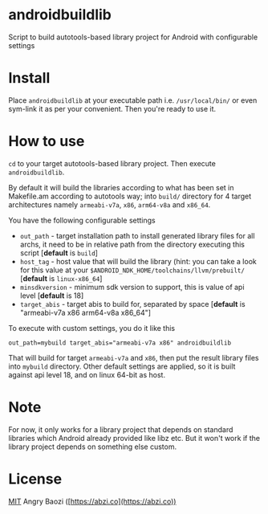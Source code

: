 # androidbuildlib
Script to build autotools-based library project for Android with configurable settings

# Install

Place `androidbuildlib` at your executable path i.e. `/usr/local/bin/` or even sym-link it as per your convenient.
Then you're ready to use it.

# How to use

`cd` to your target autotools-based library project.
Then execute `androidbuildlib`.

By default it will build the libraries according to what has been set in Makefile.am according to autotools way; into `build/` directory for 4 target architectures namely `armeabi-v7a`, `x86`, `arm64-v8a` and `x86_64`.

You have the following configurable settings

* `out_path` - target installation path to install generated library files for all archs, it need to be in relative path from the directory executing this script [**default** is `build`]
* `host_tag` - host value that will build the library (hint: you can take a look for this value at your `$ANDROID_NDK_HOME/toolchains/llvm/prebuilt/` [**default** is `linux-x86_64`]
* `minsdkversion`   - minimum sdk version to support, this is value of api level [**default** is 18]
* `target_abis` - target abis to build for, separated by space [**default** is "armeabi-v7a x86 arm64-v8a x86_64"]

To execute with custom settings, you do it like this

```
out_path=mybuild target_abis="armeabi-v7a x86" androidbuildlib
```

That will build for target `armeabi-v7a` and `x86`, then put the result library files into `mybuild` directory. Other default settings are applied, so it is built against api level 18, and on linux 64-bit as host.

# Note

For now, it only works for a library project that depends on standard libraries which Android already provided like libz etc. But it won't work if the library project depends on something else custom.

# License
[MIT](https://github.com/abzico/androidbuildlib/blob/master/LICENSE) Angry Baozi ([https://abzi.co](https://abzi.co))
